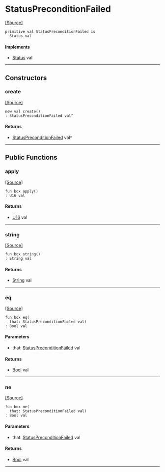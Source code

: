 # StatusPreconditionFailed
<span class="source-link">[[Source]](src/server/status.md#L104)</span>
```pony
primitive val StatusPreconditionFailed is
  Status val
```

#### Implements

* [Status](server-Status.md) val

---

## Constructors

### create
<span class="source-link">[[Source]](src/server/status.md#L104)</span>


```pony
new val create()
: StatusPreconditionFailed val^
```

#### Returns

* [StatusPreconditionFailed](server-StatusPreconditionFailed.md) val^

---

## Public Functions

### apply
<span class="source-link">[[Source]](src/server/status.md#L105)</span>


```pony
fun box apply()
: U16 val
```

#### Returns

* [U16](builtin-U16.md) val

---

### string
<span class="source-link">[[Source]](src/server/status.md#L106)</span>


```pony
fun box string()
: String val
```

#### Returns

* [String](builtin-String.md) val

---

### eq
<span class="source-link">[[Source]](src/server/status.md#L105)</span>


```pony
fun box eq(
  that: StatusPreconditionFailed val)
: Bool val
```
#### Parameters

*   that: [StatusPreconditionFailed](server-StatusPreconditionFailed.md) val

#### Returns

* [Bool](builtin-Bool.md) val

---

### ne
<span class="source-link">[[Source]](src/server/status.md#L105)</span>


```pony
fun box ne(
  that: StatusPreconditionFailed val)
: Bool val
```
#### Parameters

*   that: [StatusPreconditionFailed](server-StatusPreconditionFailed.md) val

#### Returns

* [Bool](builtin-Bool.md) val

---

